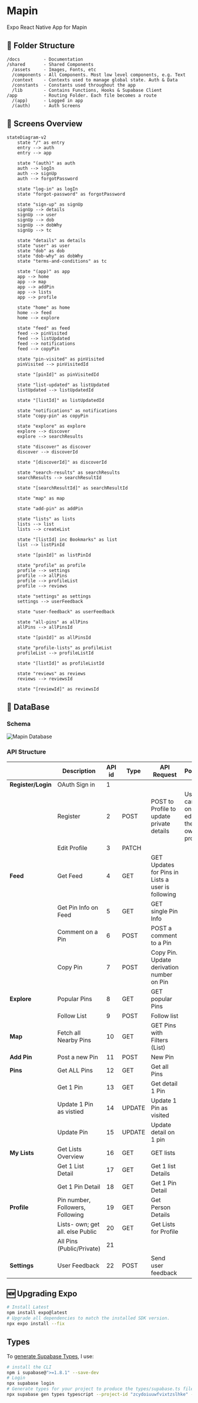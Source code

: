 # Mapin

Expo React Native App for Mapin

## 📁 Folder Structure

```
/docs         - Documentation
/shared       - Shared Components
  /assets     - Images, Fonts, etc
  /components - All Components. Most low level components, e.g. Text
  /context    - Contexts used to manage global state. Auth & Data
  /constants  - Constants used throughout the app
  /lib        - Contains Functions, Hooks & Supabase Client
/app          - Routing Folder. Each file becomes a route
  /(app)      - Logged in app
  /(auth)     - Auth Screens
```

## 📱 Screens Overview

```mermaid
stateDiagram-v2
    state "/" as entry
    entry --> auth
    entry --> app

    state "(auth)" as auth
    auth --> logIn
    auth --> signUp
    auth --> forgotPassword

    state "log-in" as logIn
    state "forgot-password" as forgotPassword

    state "sign-up" as signUp
    signUp --> details
    signUp --> user
    signUp --> dob
    signUp --> dobWhy
    signUp --> tc

    state "details" as details
    state "user" as user
    state "dob" as dob
    state "dob-why" as dobWhy
    state "terms-and-conditions" as tc

    state "(app)" as app
    app --> home
    app --> map
    app --> addPin
    app --> lists
    app --> profile

    state "home" as home
    home --> feed
    home --> explore

    state "feed" as feed
    feed --> pinVisited
    feed --> listUpdated
    feed --> notifications
    feed --> copyPin

    state "pin-visited" as pinVisited
    pinVisited --> pinVisitedId

    state "[pinId]" as pinVisitedId

    state "list-updated" as listUpdated
    listUpdated --> listUpdatedId

    state "[listId]" as listUpdatedId

    state "notifications" as notifications
    state "copy-pin" as copyPin

    state "explore" as explore
    explore --> discover
    explore --> searchResults

    state "discover" as discover
    discover --> discoverId

    state "[discoverId]" as discoverId

    state "search-results" as searchResults
    searchResults --> searchResultId

    state "[searchResultId]" as searchResultId

    state "map" as map

    state "add-pin" as addPin

    state "lists" as lists
    lists --> list
    lists --> createList

    state "[listId] inc Bookmarks" as list
    list --> listPinId

    state "[pinId]" as listPinId

    state "profile" as profile
    profile --> settings
    profile --> allPins
    profile --> profileList
    profile --> reviews

    state "settings" as settings
    settings --> userFeedback

    state "user-feedback" as userFeedback

    state "all-pins" as allPins
    allPins --> allPinsId

    state "[pinId]" as allPinsId

    state "profile-lists" as profileList
    profileList --> profileListId

    state "[listId]" as profileListId

    state "reviews" as reviews
    reviews --> reviewsId

    state "[reviewId]" as reviewsId
```

## 💾 DataBase

### Schema

![Mapin Database](/docs/database/img/mapin_v12.svg)

### API Structure

| **<br>**           | **Description**                  | **API id** | **Type** | **API Request**                                   | **Policies**                         | **URL** | **Body Keys** |
| ------------------ | -------------------------------- | ---------- | -------- | ------------------------------------------------- | ------------------------------------ | ------- | ------------- |
| **Register/Login** | OAuth Sign in                    | 1          |          |                                                   |                                      |         |               |
| **<br>**           | Register                         | 2          | POST     | POST to Profile to update private details         | User can only edit their own profile |         |               |
|                    | Edit Profile                     | 3          | PATCH    |                                                   |                                      |         |               |
| **Feed**           | Get Feed                         | 4          | GET      | GET Updates for Pins in Lists a user is following |                                      |         |               |
| **<br>**           | Get Pin Info on Feed             | 5          | GET      | GET single Pin Info                               |                                      |         |               |
| **<br>**           | Comment on a Pin                 | 6          | POST     | POST a comment to a Pin                           |                                      |         |               |
| **<br>**           | Copy Pin                         | 7          | POST     | Copy Pin. Update derivation number on Pin         |                                      |         |               |
| **Explore**        | Popular Pins                     | 8          | GET      | GET popular Pins                                  |                                      |         |               |
| **<br>**           | Follow List                      | 9          | POST     | Follow list                                       |                                      |         |               |
| **Map**            | Fetch all Nearby Pins            | 10         | GET      | GET Pins with Filters (List)                      |                                      |         |               |
| **Add Pin**        | Post a new Pin                   | 11         | POST     | New Pin                                           |                                      |         |               |
| **Pins**           | Get ALL Pins                     | 12         | GET      | Get all Pins                                      |                                      |         |               |
| **<br>**           | Get 1 Pin                        | 13         | GET      | Get detail 1 Pin                                  |                                      |         |               |
| **<br>**           | Update 1 Pin as vistied          | 14         | UPDATE   | Update 1 Pin as visited                           |                                      |         |               |
| **<br>**           | Update Pin                       | 15         | UPDATE   | Update detail on 1 pin                            |                                      |         |               |
| **My Lists**       | Get Lists Overview               | 16         | GET      | GET lists                                         |                                      |         |               |
| **<br>**           | Get 1 List Detail                | 17         | GET      | Get 1 list Details                                |                                      |         |               |
| **<br>**           | Get 1 Pin Detail                 | 18         | GET      | Get 1 Pin Detail                                  |                                      |         |               |
| **Profile**        | Pin number, Followers, Following | 19         | GET      | Get Person Details                                |                                      |         |               |
| **<br>**           | Lists- own; get all. else Public | 20         | GET      | Get Lists for Profile                             |                                      |         |               |
| **<br>**           | All Pins (Public/Private)        | 21         |          |                                                   |                                      |         |               |
| **Settings**       | User Feedback                    | 22         | POST     | Send user feedback                                |                                      |         |               |

## 🆕 Upgrading Expo

```bash
# Install Latest
npm install expo@latest
# Upgrade all dependencies to match the installed SDK version.
npx expo install --fix
```

## Types

To [generate Supabase Types](https://supabase.com/docs/guides/api/rest/generating-types), I use:

```bash
# install the CLI
npm i supabase@">=1.8.1" --save-dev
# Login
npx supabase login
# Generate types for your project to produce the types/supabase.ts file:
npx supabase gen types typescript --project-id "zcydoiuuwfvixtzslhke" --schema public > shared/types/supabase.ts
```
